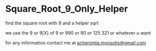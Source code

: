 # Square_Root_9_Only_Helper
find the square root with 9 and a helper sqrt

we use the 9 or 9[X] of 9 or 990 or 90 or 125 321 or whatever u want 

for any information contact me at acherontia.myosotis@gmail.com

